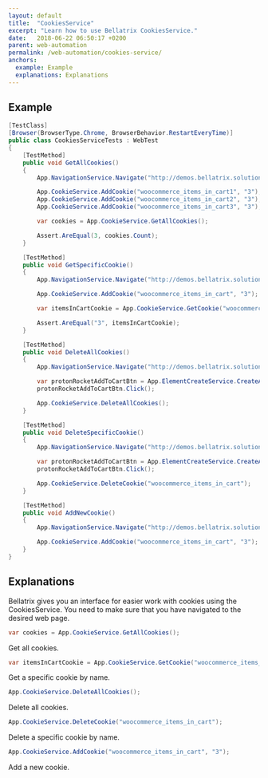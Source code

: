 ```yaml
---
layout: default
title:  "CookiesService"
excerpt: "Learn how to use Bellatrix CookiesService."
date:   2018-06-22 06:50:17 +0200
parent: web-automation
permalink: /web-automation/cookies-service/
anchors:
  example: Example
  explanations: Explanations
---
```

Example
-------
```csharp
[TestClass]
[Browser(BrowserType.Chrome, BrowserBehavior.RestartEveryTime)]
public class CookiesServiceTests : WebTest
{
    [TestMethod]
    public void GetAllCookies()
    {
        App.NavigationService.Navigate("http://demos.bellatrix.solutions/welcome/");

        App.CookieService.AddCookie("woocommerce_items_in_cart1", "3");
        App.CookieService.AddCookie("woocommerce_items_in_cart2", "3");
        App.CookieService.AddCookie("woocommerce_items_in_cart3", "3");

        var cookies = App.CookieService.GetAllCookies();

        Assert.AreEqual(3, cookies.Count);
    }

    [TestMethod]
    public void GetSpecificCookie()
    {
        App.NavigationService.Navigate("http://demos.bellatrix.solutions/welcome/");

        App.CookieService.AddCookie("woocommerce_items_in_cart", "3");

        var itemsInCartCookie = App.CookieService.GetCookie("woocommerce_items_in_cart");

        Assert.AreEqual("3", itemsInCartCookie);
    }

    [TestMethod]
    public void DeleteAllCookies()
    {
        App.NavigationService.Navigate("http://demos.bellatrix.solutions/welcome/");

        var protonRocketAddToCartBtn = App.ElementCreateService.CreateAllByInnerTextContaining<Anchor>("Add to cart").First();
        protonRocketAddToCartBtn.Click();

        App.CookieService.DeleteAllCookies();
    }

    [TestMethod]
    public void DeleteSpecificCookie()
    {
        App.NavigationService.Navigate("http://demos.bellatrix.solutions/welcome/");

        var protonRocketAddToCartBtn = App.ElementCreateService.CreateAllByInnerTextContaining<Anchor>("Add to cart").First();
        protonRocketAddToCartBtn.Click();

        App.CookieService.DeleteCookie("woocommerce_items_in_cart");
    }

    [TestMethod]
    public void AddNewCookie()
    {
        App.NavigationService.Navigate("http://demos.bellatrix.solutions/welcome/");

        App.CookieService.AddCookie("woocommerce_items_in_cart", "3");
    }
}
```

Explanations
------------
Bellatrix gives you an interface for easier work with cookies using the CookiesService. You need to make sure that you have navigated to the desired web page.
```csharp
var cookies = App.CookieService.GetAllCookies();
```
Get all cookies.
```csharp
var itemsInCartCookie = App.CookieService.GetCookie("woocommerce_items_in_cart");
```
Get a specific cookie by name.
```csharp
App.CookieService.DeleteAllCookies();
```
Delete all cookies.
```csharp
App.CookieService.DeleteCookie("woocommerce_items_in_cart");
```
Delete a specific cookie by name.
```csharp
App.CookieService.AddCookie("woocommerce_items_in_cart", "3");
```
Add a new cookie.
